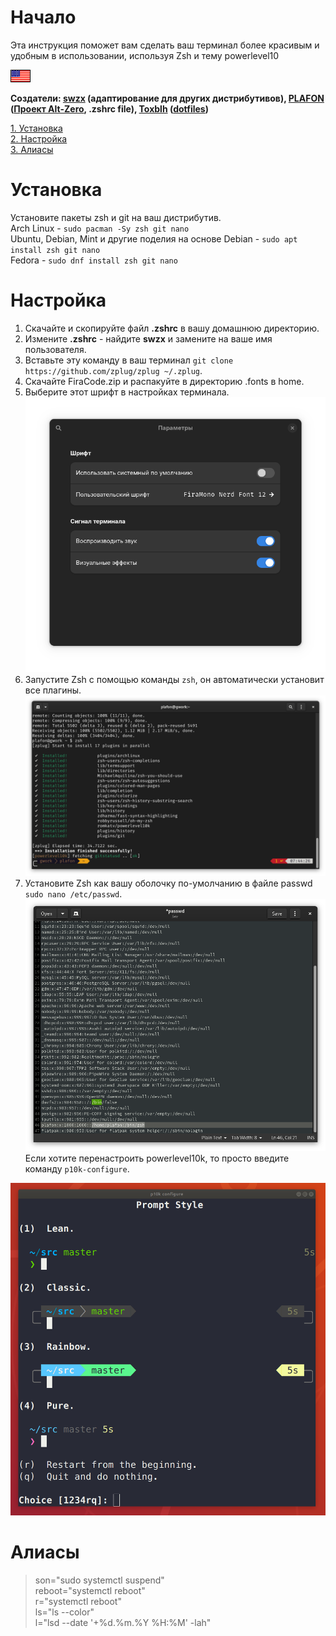 # Начало
Эта инструкция поможет вам сделать ваш терминал более красивым и удобным в использовании, используя Zsh и тему powerlevel10

[![English](assets/en.gif)](README.md)

**Создатели: [swzx](https://github.com/swzxu) (адаптирование для других дистрибутивов), [PLAFON](https://youtube.com/@plafonlinux) ([Проект Alt-Zero](https://plafon.gitbook.io/alt-zero), .zshrc file), [Toxblh](https://github.com/Toxblh/) ([dotfiles](https://github.com/Toxblh/dotfiles))**

[1. Установка](#Установка)\
[2. Настройка](#Настройка)\
[3. Алиасы](#Алиасы)
# Установка
Установите пакеты zsh и git на ваш дистрибутив.\
Arch Linux - `sudo pacman -Sy zsh git nano`\
Ubuntu, Debian, Mint и другие поделия на основе Debian - `sudo apt install zsh git nano`\
Fedora - `sudo dnf install zsh git nano`
# Настройка
1. Скачайте и скопируйте файл **.zshrc** в вашу домашнюю директорию.
2. Измените **.zshrc** - найдите **swzx** и замените на ваше имя пользователя.
3. Вставьте эту команду в ваш терминал `git clone https://github.com/zplug/zplug ~/.zplug`.
4. Скачайте FiraCode.zip и распакуйте в директорию .fonts в home.
5. Выберите этот шрифт в настройках терминала.
![GNOME Terminal Example.](assets/font.png)
6. Запустите Zsh с помощью команды `zsh`, он автоматически установит все плагины.
![Plugins.](assets/plugins.png)
7. Установите Zsh как вашу оболочку по-умолчанию в файле passwd `sudo nano /etc/passwd`.
![Passwd.](assets/passwd.png)\
Если хотите перенастроить powerlevel10k, то просто введите команду `p10k-configure`.

![p10k-configure](assets/p10k-config.png)
# Алиасы
> son="sudo systemctl suspend"\
> reboot="systemctl reboot"\
> r="systemctl reboot"\
> ls="ls --color"\
> l="lsd --date '+%d.%m.%Y %H:%M' -lah"
